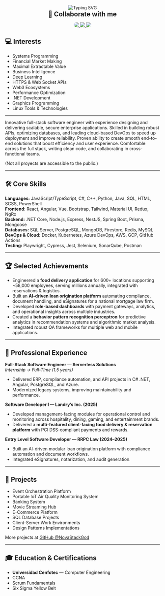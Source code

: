 <div align="center">

<img src="https://readme-typing-svg.demolab.com?font=Fira+Code&size=32&duration=3000&pause=200&color=BB00FF&center=true&vCenter=true&width=600&lines=Nova+Stack+Dev" alt="Typing SVG" />

<h2 style="margin:0;">👤 Collaborate with me</h2>

<p>
  <a href="https://wa.me/50672049343" target="_blank" rel="noopener noreferrer">
    <img src="https://img.shields.io/badge/WhatsApp-8A2BE2?style=for-the-badge&logo=whatsapp&logoColor=white&labelColor=8A2BE2&color=8A2BE2&logoWidth=20&link=https://wa.me/50672049343" 
         style="border-top-left-radius: 25px; border-bottom-left-radius: 25px; margin-right:0;"/>
  </a>
  <a href="mailto:dfiattv@ucenfotec.ac.cr" target="_blank" rel="noopener noreferrer">
    <img src="https://img.shields.io/badge/Email-8A2BE2?style=for-the-badge&logo=gmail&logoColor=white&labelColor=8A2BE2&color=8A2BE2&logoWidth=20&link=mailto:dfiattv@ucenfotec.ac.cr" 
         style="margin:0;"/>
  </a>
  <a href="https://linkedin.com/in/diego-fiatt" target="_blank" rel="noopener noreferrer">
    <img src="https://img.shields.io/badge/LinkedIn-8A2BE2?style=for-the-badge&logo=linkedin&logoColor=white&labelColor=8A2BE2&color=8A2BE2&logoWidth=20&link=https://linkedin.com/in/diego-fiatt" 
         style="border-top-right-radius: 25px; border-bottom-right-radius: 25px; margin-left:0;"/>
  </a>
</p>

</div>


## 💻 Interests
- Systems Programming
- Financial Market Making
- Maximal Extractable Value
- Business Intelligence
- Deep Learning
- HTTPS & Web Socket APIs
- Web3 Ecosystems
- Performance Optimization
- .NET Development
- Graphics Programming
- Linux Tools & Technologies

---

Innovative full-stack software engineer with experience designing and delivering scalable, secure enterprise applications. Skilled in building robust APIs, optimizing databases, and leading cloud-based DevOps to speed up deployment and improve reliability. Proven ability to create smooth end-to-end solutions that boost efficiency and user experience. Comfortable across the full stack, writing clean code, and collaborating in cross-functional teams.

(Not all proyects are accessible to the public.)

---

## 🛠 Core Skills
**Languages:** JavaScript/TypeScript, C#, C++, Python, Java, SQL, HTML, SCSS, PowerShell  
**Frontend:** React, Angular, Vue, Bootstrap, Tailwind, Material UI, Redux, NgRx  
**Backend:** .NET Core, Node.js, Express, NestJS, Spring Boot, Prisma, Mongoose  
**Databases:** SQL Server, PostgreSQL, MongoDB, Firestore, Redis, MySQL  
**DevOps & Cloud:** Docker, Kubernetes, Azure DevOps, AWS, GCP, GitHub Actions  
**Testing:** Playwright, Cypress, Jest, Selenium, SonarQube, Postman  

---

## 🏆 Selected Achievements
- Engineered a **food delivery application** for 600+ locations supporting ~58,000 employees, serving millions annually, integrated with reservations & logistics.  
- Built an **AI-driven loan origination platform** automating compliance, document handling, and eSignatures for a national mortgage law firm.  
- Developed **role-based dashboards** with payment gateways, analytics, and operational insights across multiple industries.  
- Created a **behavior pattern recognition perceptron** for predictive analytics in recommendation systems and algorithmic market analysis.  
- Integrated robust QA frameworks for multiple web and mobile applications.  

---

## 💼 Professional Experience
**Full-Stack Software Engineer — Serverless Solutions**  
_Internship → Full-Time (1.5 years)_  
- Delivered ERP, compliance automation, and API projects in C# .NET, Angular, PostgreSQL, and Azure.  
- Modernized legacy systems, improving maintainability and performance.

**Software Developer I — Landry’s Inc. (2025)**  
- Developed management-facing modules for operational control and monitoring across hospitality, dining, gaming, and entertainment brands.  
- Delivered a **multi-featured client-facing food delivery & reservation platform** with PCI DSS-compliant payments and rewards.  

**Entry Level Software Developer — RRPC Law (2024–2025)**  
- Built an AI-driven modular loan origination platform with compliance automation and document workflows.  
- Integrated eSignatures, notarization, and audit generation.  

---

## 📂 Projects
- Event Orchestration Platform  
- Portable IoT Air Quality Monitoring System  
- Banking System  
- Movie Streaming Hub  
- E-Commerce Platform  
- SQL Database Projects  
- Client-Server Work Environments  
- Design Patterns Implementations  

More projects at [GitHub @NovaStackGod](https://github.com/NovaStackGod)  

---

## 🎓 Education & Certifications
- **Universidad Cenfotec** — Computer Engineering  
- CCNA  
- Scrum Fundamentals  
- Six Sigma Yellow Belt
